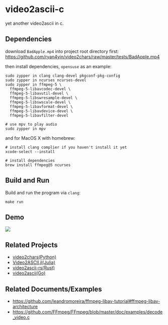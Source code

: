 # video2ascii-c

yet another video2ascii in c.

## Dependencies

download `BadApple.mp4` into project root directory first: <https://github.com/ryan4yin/video2chars/raw/master/tests/BadApple.mp4>

then install dependencies, `opensuse` as an example:

```shell
sudo zypper in clang clang-devel pkgconf-pkg-config
sudo zypper in ncurses ncurses-devel
sudo zypper in ffmpeg-5 \
  ffmpeg-5-libavcodec-devel \
  ffmpeg-5-libavutil-devel \
  ffmpeg-5-libswresample-devel \
  ffmpeg-5-libswscale-devel \
  ffmpeg-5-libavformat-devel \
  ffmpeg-5-libavdevice-devel \
  ffmpeg-5-libavfilter-devel

# use mpv to play audio
sudo zypper in mpv
```

and for MacOS X with homebrew:

```shell
# install clang complier if you haven't install it yet
xcode-select --install

# install dependencies
brew install ffmpeg@5 ncurses
```

## Build and Run

Build and run the program via `clang`:

```shell
make run
```


## Demo

![](./badapple-demo.webp)


## Related Projects

- [video2chars(Python)](https://github.com/ryan4yin/video2chars)
- [Video2ASCII.jl(Julia)](https://github.com/ryan4yin/Video2ASCII.jl)
- [video2ascii-rs(Rust)](https://github.com/ryan4yin/video2ascii-rs)
- [video2ascii(Go)](https://github.com/ryan4yin/video2ascii)


## Related Documents/Examples

- https://github.com/leandromoreira/ffmpeg-libav-tutorial#ffmpeg-libav-architecture
- https://github.com/FFmpeg/FFmpeg/blob/master/doc/examples/decode_video.c
